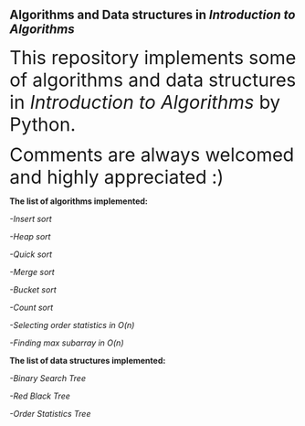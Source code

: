 ## Algorithms and Data structures in *Introduction to Algorithms*

<font size = 6>This repository implements some of algorithms and data structures in *Introduction to Algorithms* by Python.</font>

<font size = 6>Comments are always welcomed and highly appreciated :) </font>





**The list of algorithms implemented:**

*-Insert sort*

*-Heap sort*

*-Quick sort*

*-Merge sort*

*-Bucket sort*

*-Count sort*

*-Selecting order statistics in O(n)*

*-Finding max subarray in O(n)*







**The list of data structures implemented:**

*-Binary Search Tree*

*-Red Black Tree*

*-Order Statistics Tree*

